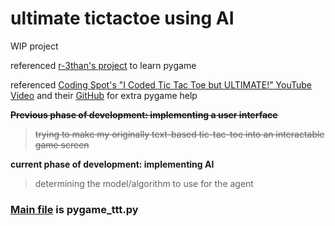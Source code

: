 # ultimate tictactoe using AI
WIP project

referenced [r-3than's project](https://github.com/r-3than/Ultimate-tic-tac-toe/tree/master) to learn pygame

referenced [Coding Spot's "I Coded Tic Tac Toe but ULTIMATE!" YouTube Video](https://www.youtube.com/watch?v=yE4imG5aqpU) and their [GitHub](https://github.com/AlejoG10/python-ultimate-tictactoe-yt) for extra pygame help

**~~Previous phase of development: implementing a user interface~~**
> ~~trying to make my originally text-based tic-tac-toe into an interactable game screen~~


**current phase of development: implementing AI**
> determining the model/algorithm to use for the agent

### <ins>Main file</ins> is pygame_ttt.py
